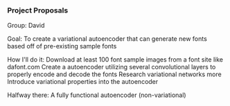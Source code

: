 ### Project Proposals

Group: 
    David

Goal: 
    To create a variational autoencoder that can generate new fonts based off of pre-existing sample fonts

How I'll do it: 
    Download at least 100 font sample images from a font site like dafont.com
    Create a autoencoder utilizing several convolutional layers to properly encode and decode the fonts
    Research variational networks more
    Introduce variational properties into the autoencoder
    
Halfway there:
    A fully functional autoencoder (non-variational)